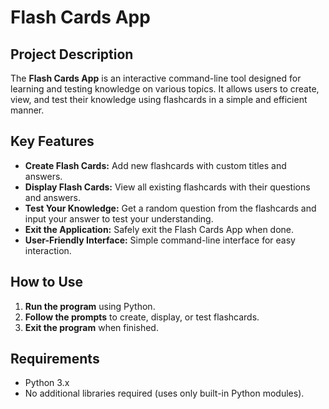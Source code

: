 # Flash Cards App

## Project Description

The **Flash Cards App** is an interactive command-line tool designed for learning and testing knowledge on various topics. It allows users to create, view, and test their knowledge using flashcards in a simple and efficient manner.

## Key Features

- **Create Flash Cards:** Add new flashcards with custom titles and answers.
- **Display Flash Cards:** View all existing flashcards with their questions and answers.
- **Test Your Knowledge:** Get a random question from the flashcards and input your answer to test your understanding.
- **Exit the Application:** Safely exit the Flash Cards App when done.
- **User-Friendly Interface:** Simple command-line interface for easy interaction.

## How to Use

1. **Run the program** using Python.
2. **Follow the prompts** to create, display, or test flashcards.
3. **Exit the program** when finished.

## Requirements

- Python 3.x
- No additional libraries required (uses only built-in Python modules).
